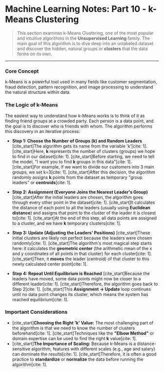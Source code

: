 # Machine Learning Notes: Part 10 - k-Means Clustering

> This section examines k-Means Clustering, one of the most popular and intuitive algorithms in the **Unsupervised Learning** family. The main goal of this algorithm is to dive deep into an unlabeled dataset and discover the hidden, natural groups or **clusters** that the data forms on its own.

---

### **Core Concept**

k-Means is a powerful tool used in many fields like customer segmentation, fraud detection, pattern recognition, and image processing to understand the natural structure within data.

### **The Logic of k-Means**

The easiest way to understand how k-Means works is to think of it as finding friend groups at a crowded party. Each person is a data point, and the goal is to discover who is friends with whom. The algorithm performs this discovery in an iterative process:

* **Step 1: Choose the Number of Groups (k) and Random Leaders**
    [cite_start]The algorithm gets its name from the variable 'k'[cite: 1]. [cite_start]Here, **k** represents the number of clusters (groups) we hope to find in our dataset[cite: 1]. [cite_start]Before starting, we need to tell the model, "I want you to find **k** groups in this data"[cite: 1]. [cite_start]For example, if we want to divide our customers into 3 main groups, we set k=3[cite: 1]. [cite_start]After this decision, the algorithm randomly assigns **k** points from the dataset as temporary "group leaders" or **centroids**[cite: 1].

* **Step 2: Assignment (Everyone Joins the Nearest Leader's Group)**
    [cite_start]After the initial leaders are chosen, the algorithm goes through every other point in the dataset[cite: 1]. [cite_start]It calculates the distance of each point to all the leaders (usually using **Euclidean distance**) and assigns that point to the cluster of the leader it is closest to[cite: 1]. [cite_start]At the end of this step, all data points are assigned to a cluster, and we have **k** temporary clusters[cite: 1].

* **Step 3: Update (Adjusting the Leaders' Positions)**
    [cite_start]These initial clusters are likely not perfect because the leaders were chosen randomly[cite: 1]. [cite_start]The algorithm's most magical step starts here: it calculates the **geometric center** (the arithmetic mean of the x and y coordinates of all points in that cluster) for each cluster[cite: 1]. [cite_start]Then, it **moves** the leader (centroid) of that cluster to this newly calculated center point[cite: 1].

* **Step 4: Repeat Until Equilibrium is Reached**
    [cite_start]Because the leaders have moved, some data points might now be closer to a different leader[cite: 1]. [cite_start]Therefore, the algorithm goes back to Step 2[cite: 1]. [cite_start]This **Assignment -> Update** loop continues until no data point changes its cluster, which means the system has reached equilibrium[cite: 1].

### **Important Considerations**

* [cite_start]**Choosing the Right 'k' Value:** The most challenging part of the algorithm is that we need to know the number of clusters beforehand[cite: 1]. [cite_start]Techniques like the **"Elbow Method"** or domain expertise can be used to find the right **k** value[cite: 1].
* [cite_start]**The Importance of Scaling:** Because k-Means is a distance-sensitive algorithm, features with different scales (e.g., age and salary) can dominate the results[cite: 1]. [cite_start]Therefore, it is often a good practice to **standardize** or **normalize** the data before running the algorithm[cite: 1].